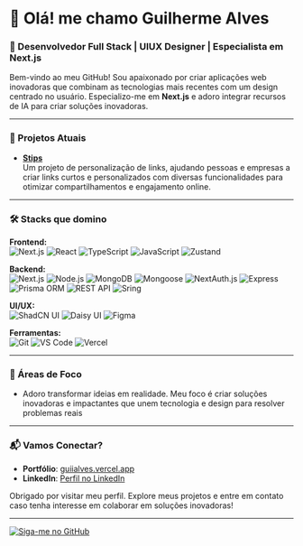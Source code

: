 # 👋 Olá! me chamo Guilherme Alves

### 🚀 Desenvolvedor Full Stack | UIUX Designer | Especialista em Next.js

Bem-vindo ao meu GitHub! Sou apaixonado por criar aplicações web inovadoras que combinam as tecnologias mais recentes com um design centrado no usuário. Especializo-me em **Next.js** e adoro integrar recursos de IA para criar soluções inovadoras.

---

### 🌟 Projetos Atuais

- **[Stips](https://stipss.vercel.app/)**  
  Um projeto de personalização de links, ajudando pessoas e empresas a criar links curtos e personalizados com diversas funcionalidades para otimizar compartilhamentos e engajamento online.

---

### 🛠️ Stacks que domino

**Frontend:**  
![Next.js](https://img.shields.io/badge/Next.js-000000?style=flat&logo=next.js) ![React](https://img.shields.io/badge/React-61DAFB?style=flat&logo=react&logoColor=white) ![TypeScript](https://img.shields.io/badge/TypeScript-3178C6?style=flat&logo=typescript&logoColor=white) ![JavaScript](https://img.shields.io/badge/JavaScript-F7DF1E?style=flat&logo=javascript&logoColor=black) ![Zustand](https://img.shields.io/badge/Zustand-264653?style=flat&logo=react)

**Backend:**  
![Next.js](https://img.shields.io/badge/Next.js-000000?style=flat&logo=next.js) ![Node.js](https://img.shields.io/badge/Node.js-339933?style=flat&logo=node.js&logoColor=white) ![MongoDB](https://img.shields.io/badge/MongoDB-47A248?style=flat&logo=mongodb&logoColor=white) ![Mongoose](https://img.shields.io/badge/Mongoose-880000?style=flat&logo=mongoose&logoColor=white) ![NextAuth.js](https://img.shields.io/badge/NextAuth.js-000000?style=flat&logo=nextauth.js) ![Express](https://img.shields.io/badge/Express-000000?style=flat&logo=express)  
![Prisma ORM](https://img.shields.io/badge/Prisma-2D3748?style=flat&logo=prisma) ![REST API](https://img.shields.io/badge/REST%20API-FF6F00?style=flat&logo=api&logoColor=white) ![Sring](https://img.shields.io/badge/Spring-2D3748?style=flat&logo=spring)

**UI/UX:**  
![ShadCN UI](https://img.shields.io/badge/ShadCN_UI-111827?style=flat&logo=tailwind-css) ![Daisy UI](https://img.shields.io/badge/Daisy_UI-5A67D8?style=flat&logo=daisyui) ![Figma](https://img.shields.io/badge/Figma-F24E1E?style=flat&logo=figma&logoColor=white)

**Ferramentas:**  
![Git](https://img.shields.io/badge/Git-F05032?style=flat&logo=git&logoColor=white) ![VS Code](https://img.shields.io/badge/VS_Code-007ACC?style=flat&logo=visual-studio-code&logoColor=white) ![Vercel](https://img.shields.io/badge/Vercel-000000?style=flat&logo=vercel&logoColor=white)

---

### 🎯 Áreas de Foco

- Adoro transformar ideias em realidade. Meu foco é criar soluções inovadoras e impactantes que unem tecnologia e design para resolver problemas reais

---

### 📬 Vamos Conectar?

- **Portfólio**: [guiialves.vercel.app](https://portfolio-guiiwfz.vercel.app/)
- **LinkedIn**: [Perfil no LinkedIn](https://linkedin.com/in/guiialves)

Obrigado por visitar meu perfil. Explore meus projetos e entre em contato caso tenha interesse em colaborar em soluções inovadoras!

---

[![Siga-me no GitHub](https://img.shields.io/github/followers/guialveess?label=Siga-me%20no%20GitHub&style=social)](https://github.com/guialveess)
